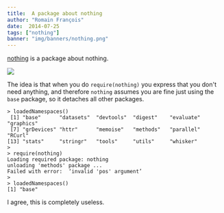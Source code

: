 ```yaml
---
title:  A package about nothing
author: "Romain François"
date:  2014-07-25
tags: ["nothing"]
banner: "img/banners/nothing.png"
---
```


<a href="https://github.com/romainfrancois/nothing">nothing</a> is a package about nothing. 

<img src="/img/banners/nothing.png" />

The idea is that when you do <code>require(nothing)</code> you express that you don't need
anything, and therefore <code>nothing</code> assumes you are fine just 
using the <br><code>base</code> package, so it detaches all other packages. 

```
> loadedNamespaces()
 [1] "base"      "datasets"  "devtools"  "digest"    "evaluate"  "graphics"
 [7] "grDevices" "httr"      "memoise"   "methods"   "parallel"  "RCurl"
[13] "stats"     "stringr"   "tools"     "utils"     "whisker"
>
> require(nothing)
Loading required package: nothing  
unloading 'methods' package ...  
Failed with error:  ‘invalid 'pos' argument’  
>
> loadedNamespaces()
[1] "base"
```

I agree, this is completely useless. 

